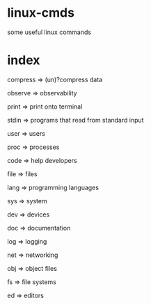 # linux-cmds
some useful linux commands

# index
compress => (un)?compress data

observe  => observability

print    => print onto terminal

stdin    => programs that read from standard input

user     => users

proc     => processes

code     => help developers

file     => files 

lang     => programming languages

sys      => system

dev      => devices

doc      => documentation

log      => logging

net      => networking

obj      => object files

fs       => file systems

ed       => editors
